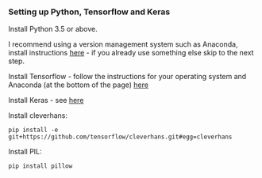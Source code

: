 ### Setting up Python, Tensorflow and Keras

Install Python 3.5 or above.

I recommend using a version management system such as Anaconda, install instructions [here](https://conda.io/docs/user-guide/install/index.html) - if you already use something else skip to the next step.

Install Tensorflow - follow the instructions for your operating system and Anaconda (at the bottom of the page) [here](https://www.tensorflow.org/install/)

Install Keras - see [here](https://keras.io/)


Install cleverhans:
~~~
pip install -e git+https://github.com/tensorflow/cleverhans.git#egg=cleverhans
~~~

Install PIL:
~~~
pip install pillow
~~~